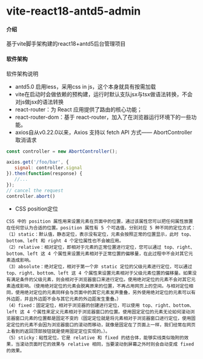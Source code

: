 # vite-react18-antd5-admin

#### 介绍
基于vite脚手架构建的react18+antd5后台管理项目

#### 软件架构
软件架构说明

* antd5.0 启用less，采用css in js，这个本身就具有按需加载
* vite在启动时会做依赖的预构建，运行时默认支队jsx与tsx做语法转换，不会对js做jsx的语法转换
* react-router：为 React 应用提供了路由的核心功能；
* react-router-dom：基于 react-router，加入了在浏览器运行环境下的一些功能。
* axios自从v0.22.0以来，Axios 支持以 fetch API 方式—— AbortController 取消请求

```JavaScript
const controller = new AbortController();

axios.get('/foo/bar', {
   signal: controller.signal
}).then(function(response) {
   //...
});
// cancel the request
controller.abort()
```
* CSS position定位
```
CSS 中的 position 属性用来设置元素在页面中的位置，通过该属性您可以把任何属性放置在任何您认为合适的位置。position 属性有 5 个可选值，分别对应 5 种不同的定位方式：
（1）static：默认值，静态定位，表示没有定位，元素会按照正常的位置显示，此时 top、bottom、left 和 right 4 个定位属性也不会被应用。
（2）relative：相对定位，即相对于元素的正常位置进行定位，您可以通过 top、right、bottom、left 这 4 个属性来设置元素相对于正常位置的偏移量，在此过程中不会对其它元素造成影响。
（3）absolute：绝对定位，相对于第一个非 static 定位的父级元素进行定位，可以通过 top、right、bottom、left 这 4 个属性来设置元素相对于父级元素位置的偏移量。如果没有满足条件的父级元素，则会相对于浏览器窗口来进行定位。使用绝对定位的元素不会对其它元素造成影响。（使用绝对定位的元素会脱离原来的位置，不再占用网页上的空间。与相对定位相同，使用绝对定位的元素同样会与页面中的其它元素发声重叠，另外使用绝对定位的元素可以有外边距，并且外边距不会与其它元素的外边距发生重叠。）
（4）fixed：固定定位，相对于浏览器的创建进行定位，可以使用 top、right、bottom、left 这 4 个属性来定义元素相对于浏览器窗口的位置。使用固定定位的元素无论如何滚动浏览器窗口元素的位置都是固定不变的（固定定位就是将元素相对于浏览器窗口进行定位，使用固定定位的元素不会因为浏览器窗口的滚动而移动，就像是固定在了页面上一样，我们经常在网页上看到的返回顶部按钮就是使用固定定位实现的。）。
（5）sticky：粘性定位，它是 relative 和 fixed 的结合体，能够实线类似吸附的效果，当滚动页面时它的效果与 relative 相同，当要滚动到屏幕之外时则会自动变成 fixed 的效果。
```